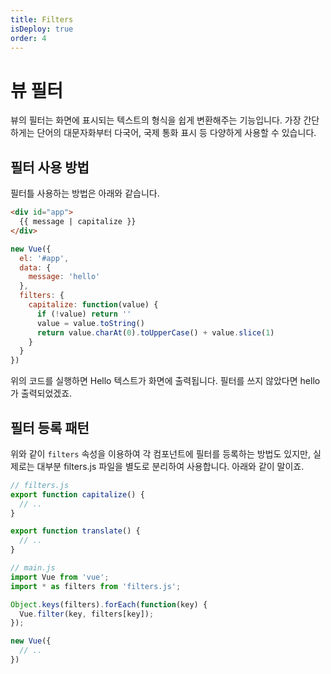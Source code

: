 ```yaml
---
title: Filters
isDeploy: true
order: 4
---
```


# 뷰 필터

뷰의 필터는 화면에 표시되는 텍스트의 형식을 쉽게 변환해주는 기능입니다. 가장 간단하게는 단어의 대문자화부터 다국어, 국제 통화 표시 등 다양하게 사용할 수 있습니다.

## 필터 사용 방법

필터틀 사용하는 방법은 아래와 같습니다.

```html
<div id="app">
  {{ message | capitalize }}
</div>
```

```js
new Vue({
  el: '#app',
  data: {
    message: 'hello'
  },
  filters: {
    capitalize: function(value) {
      if (!value) return ''
      value = value.toString()
      return value.charAt(0).toUpperCase() + value.slice(1)
    }
  }
})
```

위의 코드를 실행하면 Hello 텍스트가 화면에 출력됩니다. 필터를 쓰지 않았다면 hello가 출력되었겠죠.

## 필터 등록 패턴

위와 같이 `filters` 속성을 이용하여 각 컴포넌트에 필터를 등록하는 방법도 있지만, 실제로는 대부분 filters.js 파일을 별도로 분리하여 사용합니다. 아래와 같이 말이죠.

```js
// filters.js
export function capitalize() {
  // ..
}

export function translate() {
  // ..
}
```

```js
// main.js
import Vue from 'vue';
import * as filters from 'filters.js';

Object.keys(filters).forEach(function(key) {
  Vue.filter(key, filters[key]);
});

new Vue({
  // ..
})
```